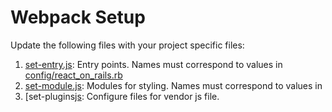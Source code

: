 # Webpack Setup

Update the following files with your project specific files:

1. [set-entry.js](./set-entry.js): Entry points. Names must correspond to values in [config/react_on_rails.rb](../../config/react_on_rails.rb)
2. [set-module.js](./set-module.js): Modules for styling. Names must correspond to values in 
3. [set-plugins[js](./set-plugins.js): Configure files for vendor js file. 
